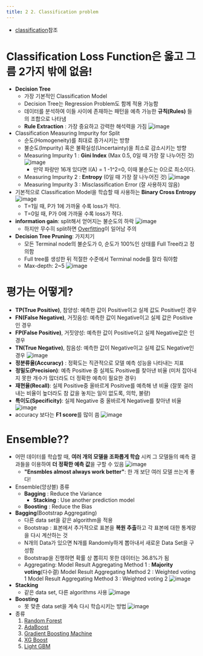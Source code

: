 ```yaml
---
title: 2 2. Classification problem
---
```


- [classification](https://code7ssage.github.io/classification//)참조
# Classification Loss Function은 옳고 그름 2가지 밖에 없음!
- **Decision Tree**
	- 가장 기본적인 Classification Model 
	- Decision Tree는 Regression Problem도 함께 적용 가능함
	- 데이터를 분석하여 이들 사이에 존재하는 패턴을 예측 가능한 **규칙(Rules)** 들의 조합으로 나타냄
	- **Rule Extraction** : 가장 중요하고 강력한 해석력을 가짐
	![image](https://github.com/code7ssage/code7ssage.github.io/blob/master/assets/attached%20file/Pasted%20image%2020240105124748.png?raw=true)
- Classification Measuring Impurity for Split
	- 순도(Homogeneity)를 최대로 증가시키는 방향 
	- 불순도(Impurity) 혹은 불확실성(Uncertainty)을 최소로 감소시키는 방향
	- Measuring Impurity 1 : **Gini Index** (Max 0.5, 0일 때 가장 잘 나누어진 것)
		![image](https://github.com/code7ssage/code7ssage.github.io/blob/master/assets/attached%20file/Pasted%20image%2020240105123246.png?raw=true)
		- 만약 파랑만 16개 있다면 I(A) = 1 -1^2=0, 이때 불순도는 0으로 최소이다.
	- Measuring Impurity 2 : **Entropy** (0일 때 가장 잘 나누어진 것)
		![image](https://github.com/code7ssage/code7ssage.github.io/blob/master/assets/attached%20file/Pasted%20image%2020240105123512.png?raw=true)
	- Measuring Impurity 3 : Misclassification Error (잘 사용하지 않음)
- 기본적으로 Classification Model을 학습할 때 사용하는 **Binary Cross Entropy**
	![image](https://github.com/code7ssage/code7ssage.github.io/blob/master/assets/attached%20file/Pasted%20image%2020240105123911.png?raw=true)
	- T=1일 때, P가 1에 가까울 수록 loss가 적다.
	- T=0일 때, P가 0에 가까울 수록 loss가 적다.
- **information gain**: split해서 얻어지는 불순도의 하락
	![image](https://github.com/code7ssage/code7ssage.github.io/blob/master/assets/attached%20file/Pasted%20image%2020240105125149.png?raw=true)
	- 하지만 무수히 split하면 [Overfitting](https://code7ssage.github.io/Overfitting//)이 일어남 주의
- **Decision Tree Pruning**: 가지치기
	- 모든 Terminal node의 불순도가 0, 순도가 100%인 상태를 Full Tree라고 정의함 
	- Full tree를 생성한 뒤 적절한 수준에서 Terminal node를 잘라 줘야함
	- Max-depth: 2~5
	![image](https://github.com/code7ssage/code7ssage.github.io/blob/master/assets/attached%20file/Pasted%20image%2020240105125354.png?raw=true)
# 평가는 어떻게?
- **TP(True Positive)**, 참양성: 예측한 값이 Positive이고 실제 값도 Positive인 경우 
- **FN(False Negative)**, 거짓음성: 예측한 값이 Negative이고 실제 값은 Positive인 경우 
- **FP(False Positive)**, 거짓양성: 예측한 값이 Positive이고 실제 Negative값은 인 경우 
- **TN(True Negative)**, 참음성: 예측한 값이 Negative이고 실제 값도 Negative인 경우
	![image](https://github.com/code7ssage/code7ssage.github.io/blob/master/assets/attached%20file/Pasted%20image%2020240105125959.png?raw=true)
- **정분류율(Accuracy)** : 정확도는 직관적으로 모델 예측 성능을 나타내는 지표 
- **정밀도(Precision)**: 예측 Positive 중 실제도 Positive를 찾아낸 비율 
	(미처 잡아내지 못한 개수가 많더라도 더 정확한 예측이 필요한 경우) 
- **재현율(Recall)**: 실제 Positive중 올바르게 Positive를 예측해 낸 비율 
	(잘못 걸러내는 비율이 높더라도 참 값을 놓치는 일이 없도록, 의학, 불량) 
- **특이도(Specificity)**: 실제 Negative 중 올바르게 Negative를 찾아낸 비율
	![image](https://github.com/code7ssage/code7ssage.github.io/blob/master/assets/attached%20file/Pasted%20image%2020240105130120.png?raw=true)
- accuracy 보다는 **F1 score**를 많이 씀
	![image](https://github.com/code7ssage/code7ssage.github.io/blob/master/assets/attached%20file/Pasted%20image%2020240105130229.png?raw=true)

# Ensemble??
- 어떤 데이터를 학습할 때, **여러 개의 모델을 조화롭게 학습** 시켜 그 모델들의 예측 결과들을 이용하여 **더 정확한 예측 값**을 구할 수 있음
	![image](https://github.com/code7ssage/code7ssage.github.io/blob/master/assets/attached%20file/Pasted%20image%2020240105132025.png?raw=true)
	- **"Ensmbles almost always work better"**: 한 개 보단 여러 모델 쓰는게 좋다!
- Ensemble(앙상블) 종류 
	- **Bagging** : Reduce the Variance 
		- **Stacking** : Use another prediction model 
	- **Boosting** : Reduce the Bias
- **Bagging**(Bootstrap Aggregating)
	- 다른 data set을 같은 algorithm을 적용
	- Bootstrap : 표본에서 추가적으로 표본을 **복원 추출**하고 각 표본에 대한 통계량을 다시 계산하는 것
	- N개의 Data가 있으면 N개를 Randomly하게 뽑아내서 새로운 Data Set을 구성함
	- Bootstrap을 진행하면 확률 상 뽑히지 못한 데이터는 36.8%가 됨
	- Aggregating: 
		Model Result Aggregating Method 1 : **Majority voting**(다수결)
		Model Result Aggregating Method 2 : Weighted voting 1
		Model Result Aggregating Method 3 : Weighted voting 2
	![image](https://github.com/code7ssage/code7ssage.github.io/blob/master/assets/attached%20file/Pasted%20image%2020240105132442.png?raw=true)
- **Stacking**
	- 같은 data set, 다른 algorithms 사용
	![image](https://github.com/code7ssage/code7ssage.github.io/blob/master/assets/attached%20file/Pasted%20image%2020240105132618.png?raw=true)
- **Boosting**
	- 못 맞춘 data set을 계속 다시 학습시키는 방법
	![image](https://github.com/code7ssage/code7ssage.github.io/blob/master/assets/attached%20file/Pasted%20image%2020240105132807.png?raw=true)
- 종류
	1. [Random Forest](https://code7ssage.github.io/Random-Forest/)
	2. [AdaBoost](https://code7ssage.github.io/AdaBoost//)
	3. [Gradient Boosting Machine](https://code7ssage.github.io/Gradient-Boosting-Machine//)
	4. [XG Boost](https://code7ssage.github.io/XG-Boost//)
	5. [Light GBM](https://code7ssage.github.io/Light-GBM//)